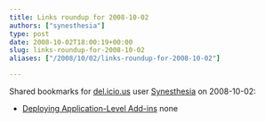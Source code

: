 ```yaml
---
title: Links roundup for 2008-10-02
authors: ["synesthesia"]
type: post
date: 2008-10-02T18:00:19+00:00
slug: links-roundup-for-2008-10-02 
aliases: ["/2008/10/02/links-roundup-for-2008-10-02"]

---
```

Shared bookmarks for [del.icio.us][1] user [Synesthesia][2] on 2008-10-02:

  * [Deploying Application-Level Add-ins][3] 
    none</li> </ul>

 [1]: https://del.icio.us/
 [2]: https://del.icio.us/synesthesia
 [3]: https://msdn.microsoft.com/en-us/library/ms269007(VS.80).aspx